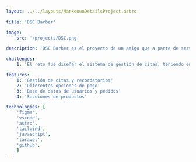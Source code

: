 ```yaml
---
layout: ../../layouts/MarkdownDetailsProject.astro

title: 'DSC Barber'

image:
    src: '/projects/DSC.png'

description: 'DSC Barber es el proyecto de un amigo que a parte de servicio de barbería, también vende camisetas y sudaderas con sus logos.'

challenges:
    1: 'El reto fue diseñar el sistema de gestión de citas, teniendo en cuenta los tiempos según el servicio y pudiendo personalizarlos con usuarios puntuales cuando son excepciones para optimizar el día.'

features:
    1: 'Gestión de citas y recordatorios'
    2: 'Diferentes opciones de pago'
    3: 'Base de datos de usuarios y pedidos'
    4: 'Secciones de productos'

technologies: [
    'figma', 
    'vscode', 
    'astro', 
    'tailwind', 
    'javascript',
    'laravel',
    'github',
    ]
---
```

